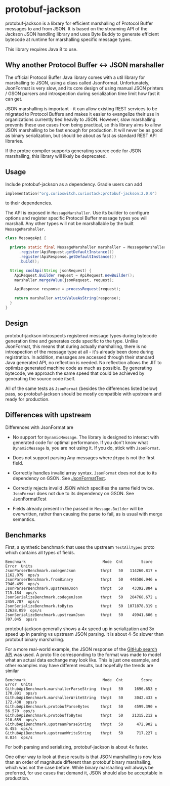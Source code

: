 # protobuf-jackson

protobuf-jackson is a library for efficient marshalling of Protocol Buffer messages to and from
JSON. It is based on the streaming API of the Jackson JSON handling library and uses Byte Buddy to
generate efficient bytecode at runtime for marshalling specific message types.

This library requires Java 8 to use.

## Why another Protocol Buffer <-> JSON marshaller

The official Protocol Buffer Java library comes with a util library for marshalling to JSON, using
a class called JsonFormat. Unfortunately, JsonFormat is very slow, and its core design of using
manual JSON printers / GSON parsers and introspection during serialization time limit how fast it
can get.

JSON marshalling is important - it can allow existing REST services to be migrated to Protocol
Buffers and makes it easier to evangelize their use in organizations currently tied heavily to JSON.
However, slow marshalling prevents these use cases from being practical, so this library aims to
allow JSON marshalling to be fast enough for production. It will never be as good as binary
serialization, but should be about as fast as standard REST API libraries.

If the protoc compiler supports generating source code for JSON marshalling, this library will
likely be deprecated.

## Usage

Include protobuf-jackson as a dependency. Gradle users can add

```kotlin
implementation("org.curioswitch.curiostack:protobuf-jackson:2.0.0")
```

to their dependencies.

The API is exposed in ```MessageMarshaller```. Use its builder to configure options and register
specific Protocol Buffer message types you will marshall. Any other types will not be marshallable
by the built ```MessageMarshaller```.

```java
class MessageApi {

  private static final MessageMarshaller marshaller = MessageMarshaller.builder()
      .register(ApiRequest.getDefaultInstance())
      .register(ApiResponse.getDefaultInstance())
      .build();

  String coolApi(String jsonRequest) {
    ApiRequest.Builder request = ApiRequest.newBuilder();
    marshaller.mergeValue(jsonRequest, request);

    ApiResponse response = processRequest(request);

    return marshaller.writeValueAsString(response);
  }
}
```

## Design

protobuf-jackson introspects registered message types during bytecode generation time and generates
code specific to the type. Unlike JsonFormat, this means that during actually marshalling, there is
no introspection of the message type at all - it's already been done during registration. In
addition, messages are accessed through their standard Java generated API, no reflection is needed.
No reflection allows the JIT to optimize generated machine code as much as possible. By generating
bytecode, we approach the same speed that could be achieved by generating the source code itself.

All of the same tests as ```JsonFormat``` (besides the differences listed below) pass, so
protobuf-jackson should be mostly compatible with upstream and ready for production.

## Differences with upstream

Differences with JsonFormat are

- No support for ```DynamicMessage```. The library is designed to interact with generated code for
optimal performance. If you don't know what ```DynamicMessage``` is, you are not using it. If you
do, stick with ```JsonFormat```.

- Does not support parsing Any messages where ```@type``` is not the first field.

- Correctly handles invalid array syntax. ```JsonFormat``` does not due to its dependency on GSON.
See [JsonFormatTest](https://github.com/google/protobuf/blob/master/java/util/src/test/java/com/google/protobuf/util/JsonFormatTest.java#L1124).

- Correctly rejects invalid JSON which specifies the same field twice. ```JsonFormat``` does not due
to its dependency on GSON. See [JsonFormatTest](https://github.com/google/protobuf/blob/master/java/util/src/test/java/com/google/protobuf/util/JsonFormatTest.java#L458)

- Fields already present in the passed in ```Message.Builder``` will be overwritten, rather than
causing the parse to fail, as is usual with merge semantics.

## Benchmarks

First, a synthetic benchmark that uses the upstream ```TestAllTypes``` proto which contains all
types of fields.

```
Benchmark                                  Mode  Cnt        Score       Error  Units
JsonParserBenchmark.codegenJson           thrpt   50   114260.817 ±  1162.079  ops/s
JsonParserBenchmark.fromBinary            thrpt   50   448586.946 ±  7946.499  ops/s
JsonParserBenchmark.upstreamJson          thrpt   50    43392.884 ±   715.184  ops/s
JsonSerializeBenchmark.codegenJson        thrpt   50   204768.672 ±  2459.787  ops/s
JsonSerializeBenchmark.toBytes            thrpt   50  1071878.319 ± 12628.059  ops/s
JsonSerializeBenchmark.upstreamJson       thrpt   50    49941.606 ±   707.045  ops/s
```

protobuf-jackson generally shows a 4x speed up in serialization and 3x speed up in parsing vs
upstream JSON parsing. It is about 4-5x slower than protobuf binary marshalling.

For a more real-world example, the JSON response of the [GitHub search API](https://developer.github.com/v3/search/#example)
was used. A proto file corresponding to the format was made to model what an actual data exchange
may look like. This is just one example, and other examples may have different results, but
hopefully the trends are similar

```
Benchmark                                  Mode  Cnt        Score       Error  Units
GithubApiBenchmark.marshallerParseString  thrpt   50     1696.653 ±   170.891  ops/s
GithubApiBenchmark.marshallerWriteString  thrpt   50     3042.433 ±   172.438  ops/s
GithubApiBenchmark.protobufParseBytes     thrpt   50     4599.390 ±    56.570  ops/s
GithubApiBenchmark.protobufToBytes        thrpt   50    21315.212 ±   210.659  ops/s
GithubApiBenchmark.upstreamParseString    thrpt   50      472.902 ±     6.455  ops/s
GithubApiBenchmark.upstreamWriteString    thrpt   50      717.227 ±     8.834  ops/s
```

For both parsing and serializing, protobuf-jackson is about 4x faster.

One other way to look at these results is that JSON marshalling is now less than an order of
magnitude different than protobuf binary marshalling, which was not the case before. While binary
marshalling will always be preferred, for use cases that demand it, JSON should also be acceptable
in production.
